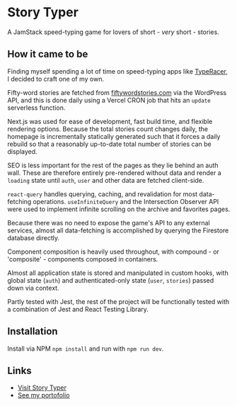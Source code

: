 
# Story Typer

A JamStack speed-typing game for lovers of short - _very_ short - stories.

## How it came to be

Finding myself spending a lot of time on speed-typing apps like [TypeRacer](https://play.typeracer.com "TypeRacer" ), I decided to craft one of my own.

Fifty-word stories are fetched from [fiftywordstories.com](http://fiftywordstories.com "Fifty-Word Stories") via the WordPress API, and this is done daily using a Vercel CRON job that hits an `update`
serverless function.

Next.js was used for ease of development, fast build time, and flexible rendering options. Because the total stories count changes daily, the homepage is incrementally statically generated such that it forces a daily rebuild so that a reasonably up-to-date total number of stories can be displayed.

SEO is less important for the rest of the pages as they lie behind an auth wall. These are therefore entirely pre-rendered without data and render a `loading` state until `auth`, `user` and other data are fetched client-side.

`react-query` handles querying, caching, and revalidation for most data-fetching operations. `useInfiniteQuery` and the Intersection Observer API were used to implement infinite scrolling on the archive and favorites pages.

Because there was no need to expose the game's API to any external services, almost all data-fetching is accomplished by querying the Firestore database directly.

Component composition is heavily used throughout, with compound - or 'composite' - components composed in containers.

Almost all application state is stored and manipulated in custom hooks, with global state (`auth`) and authenticated-only state (`user`, `stories`) passed down via context.

Partly tested with Jest, the rest of the project will be functionally tested with a combination of Jest and React Testing Library.

## Installation

Install via NPM `npm install` and run with `npm run dev`.

## Links

- [Visit Story Typer](https://storytyper.stevenwebster.co "Story Typer")
- [See my portofolio](https://stevenwebster.co "Steven Webster")
